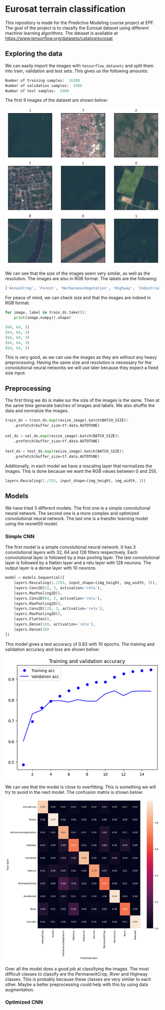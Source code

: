 # Eurosat terrain classification
This repository is made for the Predictive Modeling course project at EPF. The goal of the project is to classify the Eurosat dataset using different machine learning algorithms. The dataset is available at https://www.tensorflow.org/datasets/catalog/eurosat

## Exploring the data
We can easily import the images with `tensorflow_datasets` and split them into train, validation and test sets. This gives us the following amounts:

```Python
Number of training samples:  16200
Number of validation samples:  5400
Number of test samples:  5400
```

The first 9 images of the dataset are shown below:

![Eurosat dataset](./images/examples.png)

We can see that the size of the images seem very similar, as well as the resolution. The images are also in RGB format. The labels are the following:

```Python
['AnnualCrop', 'Forest', 'HerbaceousVegetation', 'Highway', 'Industrial', 'Pasture', 'PermanentCrop', 'Residential', 'River', 'SeaLake']
```

For peace of mind, we can check size and that the images are indeed in RGB format:

```Python
for image, label in train_ds.take(5):
    print(image.numpy().shape)
```
```Python
(64, 64, 3)
(64, 64, 3)
(64, 64, 3)
(64, 64, 3)
(64, 64, 3)
```

This is very good, as we can use the images as they are without any heavy preprocessing. Having the same size and resolution is necessary for the convolutional neural networks we will use later because they expect a fixed size input.

## Preprocessing
The first thing we do is make sur the size of the images is the same. Then at the same time generate batches of images and labels. We also shuffle the data and normalize the images.

```Python
train_ds = train_ds.map(resize_image).batch(BATCH_SIZE)\
    .prefetch(buffer_size=tf.data.AUTOTUNE)

val_ds = val_ds.map(resize_image).batch(BATCH_SIZE)\
    .prefetch(buffer_size=tf.data.AUTOTUNE)

test_ds = test_ds.map(resize_image).batch(BATCH_SIZE)\
    .prefetch(buffer_size=tf.data.AUTOTUNE)
```

Additionally, in each model we have a rescaling layer that normalizes the images. This is done because we want the RGB values between 0 and 255.

```Python
layers.Rescaling(1./255, input_shape=(img_height, img_width, 3))
```

## Models

We have tried 3 different models. The first one is a simple convolutional neural network. The second one is a more complex and optimized convolutional neural network. The last one is a transfer learning model using the resnet50 model.

### Simple CNN

The first model is a simple convolutional neural network. It has 3 convolutional layers with 32, 64 and 128 filters respectively. Each convolutional layer is followed by a max pooling layer. The last convolutional layer is followed by a flatten layer and a relu layer with 128 neurons. The output layer is a dense layer with 10 neurons.

```Python
model = models.Sequential([
    layers.Rescaling(1./255, input_shape=(img_height, img_width, 3)),
    layers.Conv2D(32, 3, activation='relu'),
    layers.MaxPooling2D(),
    layers.Conv2D(64, 3, activation='relu'),
    layers.MaxPooling2D(),
    layers.Conv2D(128, 3, activation='relu'),
    layers.MaxPooling2D(),
    layers.Flatten(),
    layers.Dense(128, activation='relu'),
    layers.Dense(10)
])
```

This model gives a test accuracy of 0.83 with 10 epochs. The training and validation accuracy and loss are shown below:

![Simple CNN](./images/basic_accuracy.png)

We can see that the model is close to overfitting. This is something we will try to avoid in the next model. The confusion matrix is shown below:

![Simple CNN confusion matrix](./images/basic_confusion_matrix.png)

Over all the model does a good job at classifying the images. The most difficult classes to classify are the PermanentCrop, River and Highway classes. This is probably because these classes are very similar to each other. Maybe a better preprocessing could help with this by using data augmentation.

### Optimized CNN

